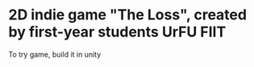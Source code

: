 # 2D indie game "The Loss", created by first-year students UrFU FIIT
To try game, build it in unity

